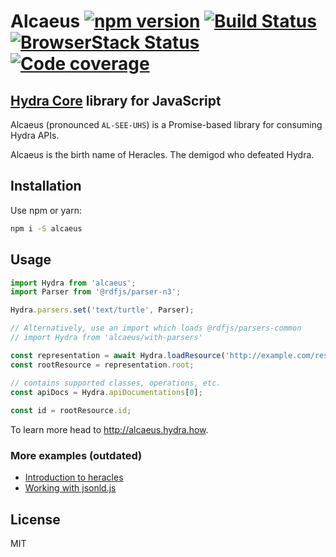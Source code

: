 # Alcaeus [![npm version](https://badge.fury.io/js/alcaeus.svg)](https://badge.fury.io/js/alcaeus) [![Build Status](https://travis-ci.org/wikibus/Alcaeus.svg?branch=master)](https://travis-ci.org/wikibus/Alcaeus) [![BrowserStack Status](https://www.browserstack.com/automate/badge.svg?badge_key=QitnVVJlZEJBWkExWGVYOXZ0Ymo1NkNvSHY1R1VCbEllcU1FbHU0VWdFQT0tLW14Wk5UcjdlZ1luK0Z1S1NwWWhLQXc9PQ==--e9ceda4d03cff10bd985c21e8ecce9d540aa65a1)](https://www.browserstack.com/automate/public-build/QitnVVJlZEJBWkExWGVYOXZ0Ymo1NkNvSHY1R1VCbEllcU1FbHU0VWdFQT0tLW14Wk5UcjdlZ1luK0Z1S1NwWWhLQXc9PQ==--e9ceda4d03cff10bd985c21e8ecce9d540aa65a1) [![Code coverage](https://codecov.io/gh/wikibus/alcaeus/branch/master/graph/badge.svg)](https://codecov.io/gh/wikibus/alcaeus)


## [Hydra Core](http://www.hydra-cg.com/spec/latest/core/) library for JavaScript

Alcaeus (pronounced <code>AL-SEE-UHS</code>) is a Promise-based library for consuming Hydra APIs.

Alcaeus is the birth name of Heracles. The demigod who defeated Hydra.

## Installation

Use npm or yarn:

``` bash
npm i -S alcaeus
```

## Usage

``` js
import Hydra from 'alcaeus';
import Parser from '@rdfjs/parser-n3';

Hydra.parsers.set('text/turtle', Parser);

// Alternatively, use an import which loads @rdfjs/parsers-common
// import Hydra from 'alcaeus/with-parsers'

const representation = await Hydra.loadResource('http://example.com/resource');
const rootResource = representation.root;

// contains supported classes, operations, etc.
const apiDocs = Hydra.apiDocumentations[0];
    
const id = rootResource.id; 
```

To learn more head to http://alcaeus.hydra.how.

### More examples (outdated)

* [Introduction to heracles](http://t-code.pl/blog/2016/04/introducing-heracles/)
* [Working with jsonld.js](http://t-code.pl/blog/2016/04/heracles-compacting-resources/)

## License

MIT

[p1]: https://github.com/github/fetch
[p3]: https://developer.mozilla.org/pl/docs/Web/JavaScript/Reference/Global_Objects/WeakMap

